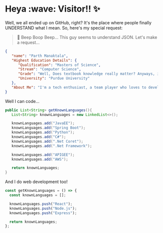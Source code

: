 <h1>Heya :wave: Visitor!! ✨  </h1>

<p>Well, we all ended up on GitHub, right? It's the place where people finally UNDERSTAND what I mean. So, here's my special request:</p>

> 🤖 Beep Boop Beep... This guy seems to understand JSON. Let's make a request...

```json
{
   "name": "Parth Manaktala",
   "Highest Education Details": {
      "Qualification": "Masters of Science",
      "Stream": "Computer Science",
      "Grade": "Well, Does textbook knowledge really matter? Anyways, it's a solid 4",
      "University": "Purdue University"
   },
   "About Me": "I'm a tech enthusiast, a team player who loves to develop. I take challenges as my lessons, aiming to write code that's as well-formatted as a Shakespearean sonnet, follows best practices like a pro chef's recipe, and is as efficient as a ninja."
}
```

Well I can code...

```java
public List<String> getKnownLanguages(){
   List<String> knownLanguages = new LinkedList<>();

   knownLanguages.add("JavaEE");
   knownLanguages.add("Spring Boot");
   knownLanguages.add("Python");
   knownLanguages.add("C#");
   knownLanguages.add(".Net Coret");
   knownLanguages.add(".Net Framework");

   knownLanguages.add("APIGEE");
   knownLanguages.add("AWS");

   return knownLanguages;
}
```

And I do web development too!

```javascript
const getKnownLanguages = () => {
  const knownLanguages = [];

  knownLanguages.push("React");
  knownLanguages.push("Node.js");
  knownLanguages.push("Express");

  return knownLanguages;
};
```
